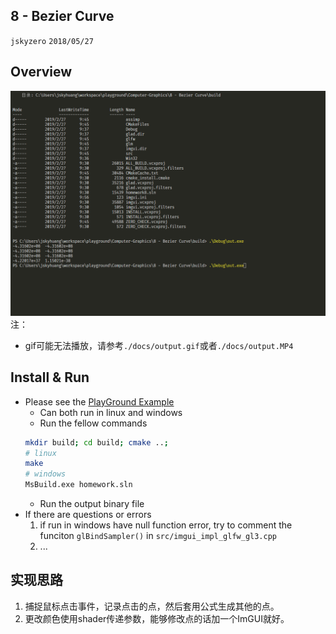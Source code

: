 ## 8 - Bezier Curve
`jskyzero` `2018/05/27`

## Overview

![](./docs/output.gif)
注：
+ gif可能无法播放，请参考`./docs/output.gif`或者`./docs/output.MP4`

## Install & Run

+ Please see the [PlayGround Example](https://github.com/jskyzero/Computer-Graphics/tree/master/projects/OpenGL-Playground)
  + Can both run in linux and windows
  + Run the fellow commands
  ```Bash
  mkdir build; cd build; cmake ..;
  # linux
  make
  # windows
  MsBuild.exe homework.sln
  ```
  + Run the output binary file
+ If there are questions or errors
  1. if run in windows have null function error, try to comment the funciton `glBindSampler()` in `src/imgui_impl_glfw_gl3.cpp`
  2. ...

## 实现思路

1. 捕捉鼠标点击事件，记录点击的点，然后套用公式生成其他的点。
2. 更改颜色使用shader传递参数，能够修改点的话加一个ImGUI就好。